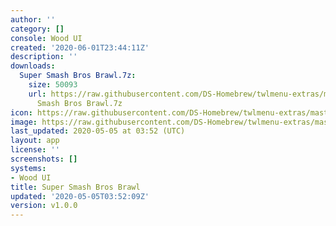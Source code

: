 ```yaml
---
author: ''
category: []
console: Wood UI
created: '2020-06-01T23:44:11Z'
description: ''
downloads:
  Super Smash Bros Brawl.7z:
    size: 50093
    url: https://raw.githubusercontent.com/DS-Homebrew/twlmenu-extras/master/_nds/TWiLightMenu/akmenu/themes/Super
      Smash Bros Brawl.7z
icon: https://raw.githubusercontent.com/DS-Homebrew/twlmenu-extras/master/_nds/TWiLightMenu/akmenu/themes/meta/Super%20Smash%20Bros%20Brawl/icon.png
image: https://raw.githubusercontent.com/DS-Homebrew/twlmenu-extras/master/_nds/TWiLightMenu/akmenu/themes/meta/Super%20Smash%20Bros%20Brawl/icon.png
last_updated: 2020-05-05 at 03:52 (UTC)
layout: app
license: ''
screenshots: []
systems:
- Wood UI
title: Super Smash Bros Brawl
updated: '2020-05-05T03:52:09Z'
version: v1.0.0
---
```

